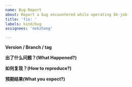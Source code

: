 ```yaml
---
name: Bug Report
about: Report a bug encountered while operating bk-job
title: 'fix: '
labels: kind/bug
assignees: 'nekzhang'

---
```


**Version / Branch / tag**


**出了什么问题？(What Happened?)**


**如何复现？(How to reproduce?)**


**预期结果(What you expect?)**
